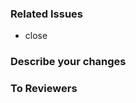 ### Related Issues
<!-- - close 뒤에 이슈달면 링크 걸리고 이슈 닫혀요 -->
- close
### Describe your changes
<!-- 작업내용을 적어주세요 -->

### To Reviewers
<!-- 리뷰어에게 남기는 참고사항을 적어주세요 -->

